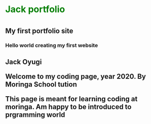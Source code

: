 <style>
  h1 {
  color: green;
  }
  </style>
<h1>Jack portfolio<h1/>

<h2>My first portfolio site</h2>

<h3>Hello world creating my first website</h3>

<h2>Jack Oyugi</he>

<p>Welcome to my coding page, year 2020. By Moringa School tution</p>

<p>This page is meant for learning coding at moringa. Am happy to be introduced to prgramming world</p

